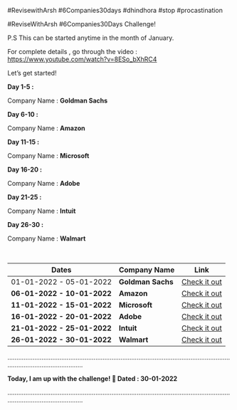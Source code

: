 
#RevisewithArsh #6Companies30days #dhindhora #stop #procastination
 
#ReviseWithArsh #6Companies30Days Challenge!

P.S This can be started anytime in the month of January.

For complete details , go through the video : https://www.youtube.com/watch?v=8ESo_bXhRC4


Let’s get started!


**Day 1-5 :**

Company Name : **Goldman Sachs**

**Day 6-10 :**

Company Name : **Amazon**


**Day 11-15 :**

Company Name : **Microsoft**


**Day 16-20 :**

Company Name : **Adobe**


**Day 21-25 :**

Company Name : **Intuit**


**Day 26-30 :**

Company Name : **Walmart**



<br>
<table>
  <thead>
    <th><b>Dates</th>
    <th><b>Company Name</th>
    <th><b>Link</th>
  </thead>
  <tr>
    <td>01-01-2022 - 05-01-2022</td>
    <td><b>Goldman Sachs</td>
    <td><a href="https://github.com/hiteshv01/6Companies30Days/tree/main/Goldman%20Sachs"> Check it out </a></td>
  </tr>
  <tr>
    <td><b>06-01-2022 - 10-01-2022</td>
    <td><b>Amazon</td>
    <td><a href="https://github.com/hiteshv01/6Companies30Days/tree/main/Amazon"> Check it out</a></td>
  </tr>
  <tr>
    <td><b>11-01-2022 - 15-01-2022</td>
    <td><b>Microsoft</td>
    <td><a href="https://github.com/hiteshv01/6Companies30Days/tree/main/Microsoft"> Check it out</a></td>
  </tr>
  <tr>
    <td><b>16-01-2022 - 20-01-2022</td>
    <td><b>Adobe</td>
    <td><a href="https://github.com/hiteshv01/6Companies30Days/tree/main/Adobe"> Check it out</a></td>
  </tr>
  <tr>
    <td><b>21-01-2022 - 25-01-2022</td>
    <td><b>Intuit</td>
    <td><a href="https://github.com/hiteshv01/6Companies30Days/tree/main/Intuit"> Check it out</a></td>
  </tr>
  <tr>
    <td><b>26-01-2022 - 30-01-2022</td>
    <td><b>Walmart</td>
    <td><a href="https://github.com/hiteshv01/6Companies30Days/tree/main/Walmart"> Check it out</a></td>
  </tr>
</table>



......................................................................................................................................................................


**Today, I am up with the challenge! 🚀 Dated : 30-01-2022**


......................................................................................................................................................................
